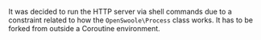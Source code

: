 
It was decided to run the HTTP server via shell commands due to a constraint related to how the `OpenSwoole\Process` class works. It has to be forked from outside a Coroutine environment.
